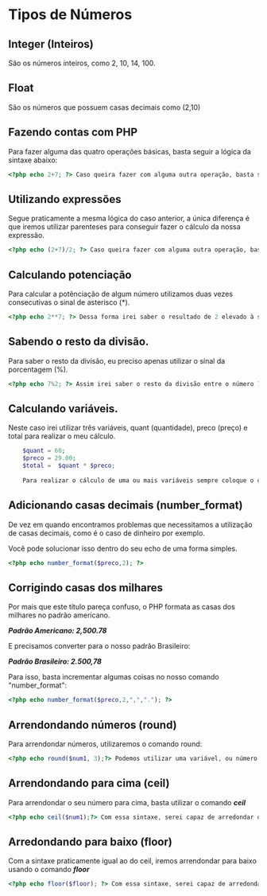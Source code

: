 # **Tipos de Números**

## Integer (Inteiros)

São os números inteiros, como 2, 10, 14, 100.

## **Float**

São os números que possuem casas decimais como (2,10)

## **Fazendo contas com PHP**

Para fazer alguma das quatro operações básicas, basta seguir a lógica da sintaxe abaixo:

```php
<?php echo 2+7; ?> Caso queira fazer com alguma outra operação, basta seguir a mesma lógica. Para exibir o resultado nunca se esqueça do comando echo.
```

## **Utilizando expressões**

Segue praticamente a mesma lógica do caso anterior, a única diferença é que iremos utilizar parenteses para conseguir fazer o cálculo da nossa expressão.

```php
<?php echo (2+7)/2; ?> Caso queira fazer com alguma outra operação, basta seguir a mesma lógica. Para exibir o resultado nunca se esqueça do comando echo.
```

## **Calculando potenciação**

Para calcular a potênciação de algum número utilizamos duas vezes consecutivas o sinal de asterisco (*).

```php
<?php echo 2**7; ?> Dessa forma irei saber o resultado de 2 elevado à sétima potência, que é 128
```

## **Sabendo o resto da divisão.**

Para saber o resto da divisão, eu preciso apenas utilizar o sinal da porcentagem (%).

```php
<?php echo 7%2; ?> Assim irei saber o resto da divisão entre o número 7 e 2. O resultado precisa ser igual à 1.
```

## Calculando variáveis.

Neste caso irei utilizar três variáveis, quant (quantidade), preco (preço) e total para realizar o meu cálculo.		

```php
	$quant = 60;
	$preco = 29.00;
	$total =  $quant * $preco;
	
	Para realizar o cálculo de uma ou mais variáveis sempre coloque o cifrão ($).
```

## Adicionando casas decimais (number_format)

De vez em quando encontramos problemas que necessitamos a utilização de casas decimais, como é o caso de dinheiro por exemplo.

Você pode solucionar isso dentro do seu echo de uma forma simples.

```php
<?php echo number_format($preco,2); ?>
```

## **Corrigindo casas dos milhares**

Por mais que este título pareça confuso, o PHP formata as casas dos milhares no padrão americano.

***Padrão Americano: 2,500.78***

E precisamos converter para o nosso padrão Brasileiro:

***Padrão Brasileiro: 2.500,78***

Para isso, basta incrementar algumas coisas no nosso comando "number_format":

```php
<?php echo number_format($preco,2,",","."); ?>
```

## Arrendondando números (round)

Para arrendondar números, utilizaremos o comando round:

```php
<?php echo round($num1, 3);?> Podemos utilizar uma variável, ou número já pré definido além de indicar quantas casas decimais eu desejo arredondar. A sintaxe é bem parecida com o do number_format.
```



## Arrendondando para cima (ceil)

Para arrendondar o seu número para cima, basta utilizar o comando ***ceil***

```php
<?php echo ceil($num1);?> Com essa sintaxe, serei capaz de arredondar o número armazenado na minha variável para cima.
```



## Arredondando para baixo (floor)

Com a sintaxe praticamente igual ao do ceil, iremos arrendondar para baixo usando o comando ***floor*** 

```php
<?php echo floor($floor); ?> Com essa sintaxe, serei capaz de arredondar o número armazenado na minha variável para baixo.
```

